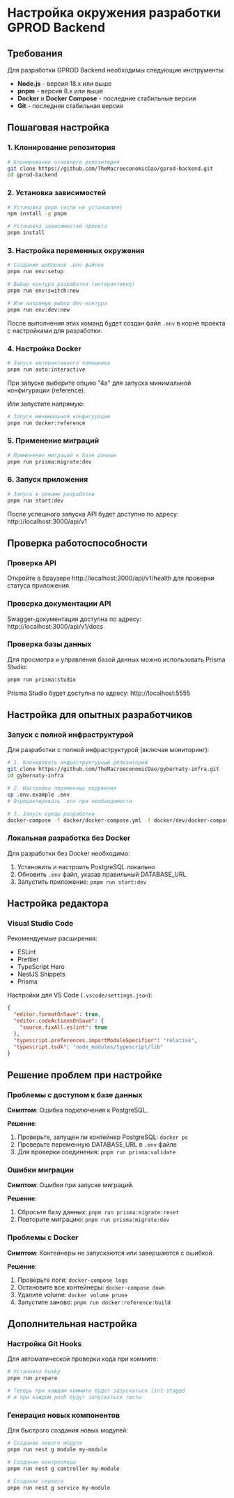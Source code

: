# Настройка окружения разработки GPROD Backend

## Требования

Для разработки GPROD Backend необходимы следующие инструменты:

- **Node.js** - версия 18.x или выше
- **pnpm** - версия 8.x или выше
- **Docker** и **Docker Compose** - последние стабильные версии
- **Git** - последняя стабильная версия

## Пошаговая настройка

### 1. Клонирование репозитория

```bash
# Клонирование основного репозитория
git clone https://github.com/TheMacroeconomicDao/gprod-backend.git
cd gprod-backend
```

### 2. Установка зависимостей

```bash
# Установка pnpm (если не установлен)
npm install -g pnpm

# Установка зависимостей проекта
pnpm install
```

### 3. Настройка переменных окружения

```bash
# Создание шаблонов .env файлов
pnpm run env:setup

# Выбор контура разработки (интерактивно)
pnpm run env:switch:new

# Или напрямую выбор dev-контура
pnpm run env:dev:new
```

После выполнения этих команд будет создан файл `.env` в корне проекта с настройками для разработки.

### 4. Настройка Docker

```bash
# Запуск интерактивного помощника
pnpm run auto:interactive
```

При запуске выберите опцию "4a" для запуска минимальной конфигурации (reference).

Или запустите напрямую:

```bash
# Запуск минимальной конфигурации
pnpm run docker:reference
```

### 5. Применение миграций

```bash
# Применение миграций к базе данных
pnpm run prisma:migrate:dev
```

### 6. Запуск приложения

```bash
# Запуск в режиме разработки
pnpm run start:dev
```

После успешного запуска API будет доступно по адресу: http://localhost:3000/api/v1

## Проверка работоспособности

### Проверка API

Откройте в браузере http://localhost:3000/api/v1/health для проверки статуса приложения.

### Проверка документации API

Swagger-документация доступна по адресу: http://localhost:3000/api/v1/docs

### Проверка базы данных

Для просмотра и управления базой данных можно использовать Prisma Studio:

```bash
pnpm run prisma:studio
```

Prisma Studio будет доступна по адресу: http://localhost:5555

## Настройка для опытных разработчиков

### Запуск с полной инфраструктурой

Для разработки с полной инфраструктурой (включая мониторинг):

```bash
# 1. Клонировать инфраструктурный репозиторий
git clone https://github.com/TheMacroeconomicDao/gybernaty-infra.git
cd gybernaty-infra

# 2. Настройка переменных окружения
cp .env.example .env
# Отредактировать .env при необходимости

# 3. Запуск среды разработки
docker-compose -f docker/docker-compose.yml -f docker/dev/docker-compose.dev.yml up -d
```

### Локальная разработка без Docker

Для разработки без Docker необходимо:

1. Установить и настроить PostgreSQL локально
2. Обновить `.env` файл, указав правильный DATABASE_URL
3. Запустить приложение: `pnpm run start:dev`

## Настройка редактора

### Visual Studio Code

Рекомендуемые расширения:
- ESLint
- Prettier
- TypeScript Hero
- NestJS Snippets
- Prisma

Настройки для VS Code (`.vscode/settings.json`):

```json
{
  "editor.formatOnSave": true,
  "editor.codeActionsOnSave": {
    "source.fixAll.eslint": true
  },
  "typescript.preferences.importModuleSpecifier": "relative",
  "typescript.tsdk": "node_modules/typescript/lib"
}
```

## Решение проблем при настройке

### Проблемы с доступом к базе данных

**Симптом**: Ошибка подключения к PostgreSQL.

**Решение**:
1. Проверьте, запущен ли контейнер PostgreSQL: `docker ps`
2. Проверьте переменную DATABASE_URL в `.env` файле
3. Для проверки соединения: `pnpm run prisma:validate`

### Ошибки миграции

**Симптом**: Ошибки при запуске миграций.

**Решение**:
1. Сбросьте базу данных: `pnpm run prisma:migrate:reset`
2. Повторите миграцию: `pnpm run prisma:migrate:dev`

### Проблемы с Docker

**Симптом**: Контейнеры не запускаются или завершаются с ошибкой.

**Решение**:
1. Проверьте логи: `docker-compose logs`
2. Остановите все контейнеры: `docker-compose down`
3. Удалите volume: `docker volume prune`
4. Запустите заново: `pnpm run docker:reference:build`

## Дополнительная настройка

### Настройка Git Hooks

Для автоматической проверки кода при коммите:

```bash
# Установка husky
pnpm run prepare

# Теперь при каждом коммите будет запускаться lint-staged
# и при каждом push будут запускаться тесты
```

### Генерация новых компонентов

Для быстрого создания новых модулей:

```bash
# Создание нового модуля
pnpm run nest g module my-module

# Создание контроллера
pnpm run nest g controller my-module

# Создание сервиса
pnpm run nest g service my-module
```
